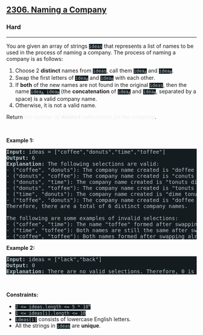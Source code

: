 <h2><a href="https://leetcode.com/problems/naming-a-company/">2306. Naming a Company</a></h2><h3>Hard</h3><hr><div><p>You are given an array of strings <code style="background-color: rgb(20, 28, 32) !important; color: rgb(183, 198, 205) !important;">ideas</code> that represents a list of names to be used in the process of naming a company. The process of naming a company is as follows:</p>

<ol>
	<li>Choose 2 <strong>distinct</strong> names from <code style="background-color: rgb(20, 28, 32) !important; color: rgb(183, 198, 205) !important;">ideas</code>, call them <code style="background-color: rgb(20, 28, 32) !important; color: rgb(183, 198, 205) !important;">idea<sub>A</sub></code> and <code style="background-color: rgb(20, 28, 32) !important; color: rgb(183, 198, 205) !important;">idea<sub>B</sub></code>.</li>
	<li>Swap the first letters of <code style="background-color: rgb(20, 28, 32) !important; color: rgb(183, 198, 205) !important;">idea<sub>A</sub></code> and <code style="background-color: rgb(20, 28, 32) !important; color: rgb(183, 198, 205) !important;">idea<sub>B</sub></code> with each other.</li>
	<li>If <strong>both</strong> of the new names are not found in the original <code style="background-color: rgb(20, 28, 32) !important; color: rgb(183, 198, 205) !important;">ideas</code>, then the name <code style="background-color: rgb(20, 28, 32) !important; color: rgb(183, 198, 205) !important;">idea<sub>A</sub> idea<sub>B</sub></code> (the <strong>concatenation</strong> of <code style="background-color: rgb(20, 28, 32) !important; color: rgb(183, 198, 205) !important;">idea<sub>A</sub></code> and <code style="background-color: rgb(20, 28, 32) !important; color: rgb(183, 198, 205) !important;">idea<sub>B</sub></code>, separated by a space) is a valid company name.</li>
	<li>Otherwise, it is not a valid name.</li>
</ol>

<p>Return <em style="color: rgb(234, 238, 241) !important;">the number of <strong>distinct</strong> valid names for the company</em>.</p>

<p>&nbsp;</p>
<p><strong class="example">Example 1:</strong></p>

<pre style="background-color: rgb(20, 28, 32) !important; color: rgb(182, 198, 206) !important;"><strong>Input:</strong> ideas = ["coffee","donuts","time","toffee"]
<strong>Output:</strong> 6
<strong>Explanation:</strong> The following selections are valid:
- ("coffee", "donuts"): The company name created is "doffee conuts".
- ("donuts", "coffee"): The company name created is "conuts doffee".
- ("donuts", "time"): The company name created is "tonuts dime".
- ("donuts", "toffee"): The company name created is "tonuts doffee".
- ("time", "donuts"): The company name created is "dime tonuts".
- ("toffee", "donuts"): The company name created is "doffee tonuts".
Therefore, there are a total of 6 distinct company names.

The following are some examples of invalid selections:
- ("coffee", "time"): The name "toffee" formed after swapping already exists in the original array.
- ("time", "toffee"): Both names are still the same after swapping and exist in the original array.
- ("coffee", "toffee"): Both names formed after swapping already exist in the original array.
</pre>

<p><strong class="example">Example 2:</strong></p>

<pre style="background-color: rgb(20, 28, 32) !important; color: rgb(182, 198, 206) !important;"><strong>Input:</strong> ideas = ["lack","back"]
<strong>Output:</strong> 0
<strong>Explanation:</strong> There are no valid selections. Therefore, 0 is returned.
</pre>

<p>&nbsp;</p>
<p><strong>Constraints:</strong></p>

<ul>
	<li><code style="background-color: rgb(20, 28, 32) !important; color: rgb(183, 198, 205) !important;">2 &lt;= ideas.length &lt;= 5 * 10<sup>4</sup></code></li>
	<li><code style="background-color: rgb(20, 28, 32) !important; color: rgb(183, 198, 205) !important;">1 &lt;= ideas[i].length &lt;= 10</code></li>
	<li><code style="background-color: rgb(20, 28, 32) !important; color: rgb(183, 198, 205) !important;">ideas[i]</code> consists of lowercase English letters.</li>
	<li>All the strings in <code style="background-color: rgb(20, 28, 32) !important; color: rgb(183, 198, 205) !important;">ideas</code> are <strong>unique</strong>.</li>
</ul>
</div>